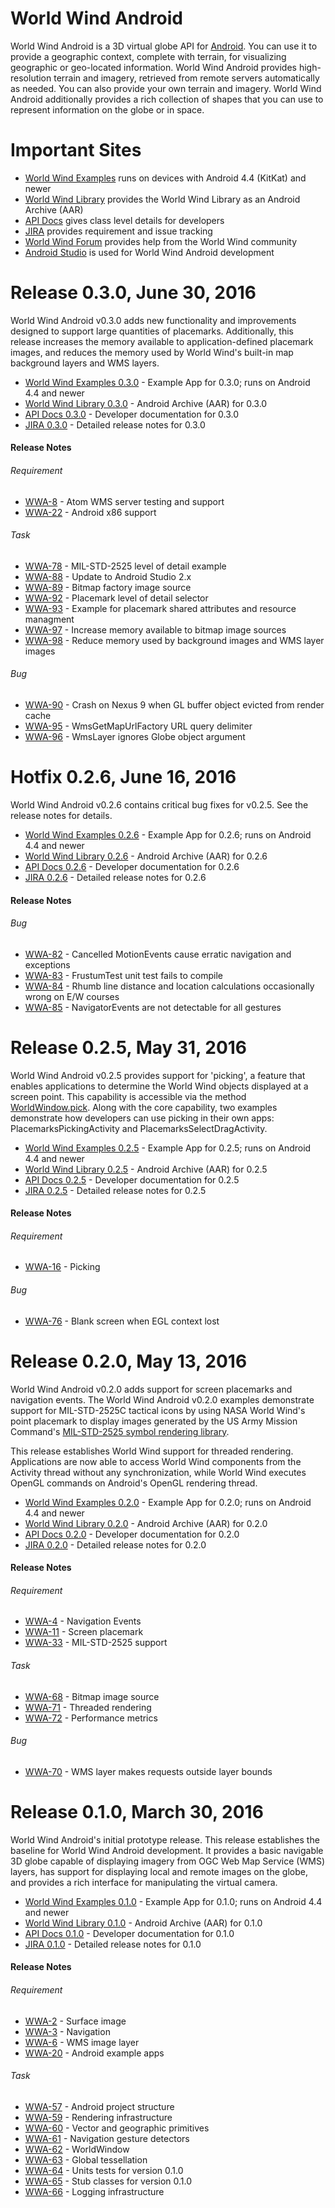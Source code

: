 # World Wind Android #

World Wind Android is a 3D virtual globe API for [Android](http://developer.android.com). You can use it to provide a
geographic context, complete with terrain, for visualizing geographic or geo-located information. World Wind Android
provides high-resolution terrain and imagery, retrieved from remote servers automatically as needed. You can also
provide your own terrain and imagery. World Wind Android additionally provides a rich collection of shapes that you can
use to represent information on the globe or in space.

# Important Sites

- [World Wind Examples](http://worldwindserver.net/android/latest/worldwind-examples.apk) runs on devices with Android
  4.4 (KitKat) and newer
- [World Wind Library](http://worldwindserver.net/android/latest/worldwind.aar) provides the World Wind Library as an Android Archive (AAR)
- [API Docs](http://worldwindserver.net/android/latest/doc) gives class level details for developers
- [JIRA](http://issues.worldwind.arc.nasa.gov/jira/browse/WWA/) provides requirement and issue tracking
- [World Wind Forum](http://forum.worldwindcentral.com) provides help from the World Wind community
- [Android Studio](http://developer.android.com/sdk/) is used for World Wind Android development

# Release 0.3.0, June 30, 2016

World Wind Android v0.3.0 adds new functionality and improvements designed to support large quantities of placemarks.
Additionally, this release increases the memory available to application-defined placemark images, and reduces the
memory used by World Wind's built-in map background layers and WMS layers.

- [World Wind Examples 0.3.0](http://worldwindserver.net/android/0.3.0/worldwind-examples.apk) - Example App for 0.3.0; runs on Android 4.4 and newer
- [World Wind Library 0.3.0](http://worldwindserver.net/android/0.3.0/worldwind.aar) - Android Archive (AAR) for 0.3.0
- [API Docs 0.3.0](http://worldwindserver.net/android/0.3.0/doc) - Developer documentation for 0.3.0
- [JIRA 0.3.0](http://issues.worldwind.arc.nasa.gov/jira/browse/WWA/fixforversion/10913) - Detailed release notes for 0.3.0

#### Release Notes

###### Requirement
- [WWA-8](http://issues.worldwind.arc.nasa.gov/jira/browse/WWA-8) - Atom WMS server testing and support
- [WWA-22](http://issues.worldwind.arc.nasa.gov/jira/browse/WWA-22) - Android x86 support

###### Task
- [WWA-78](http://issues.worldwind.arc.nasa.gov/jira/browse/WWA-78) - MIL-STD-2525 level of detail example
- [WWA-88](http://issues.worldwind.arc.nasa.gov/jira/browse/WWA-88) - Update to Android Studio 2.x
- [WWA-89](http://issues.worldwind.arc.nasa.gov/jira/browse/WWA-89) - Bitmap factory image source
- [WWA-92](http://issues.worldwind.arc.nasa.gov/jira/browse/WWA-92) - Placemark level of detail selector
- [WWA-93](http://issues.worldwind.arc.nasa.gov/jira/browse/WWA-93) - Example for placemark shared attributes and resource managment
- [WWA-97](http://issues.worldwind.arc.nasa.gov/jira/browse/WWA-97) - Increase memory available to bitmap image sources
- [WWA-98](http://issues.worldwind.arc.nasa.gov/jira/browse/WWA-98) - Reduce memory used by background images and WMS layer images

###### Bug
- [WWA-90](http://issues.worldwind.arc.nasa.gov/jira/browse/WWA-90) - Crash on Nexus 9 when GL buffer object evicted from render cache
- [WWA-95](http://issues.worldwind.arc.nasa.gov/jira/browse/WWA-95) - WmsGetMapUrlFactory URL query delimiter
- [WWA-96](http://issues.worldwind.arc.nasa.gov/jira/browse/WWA-96) - WmsLayer ignores Globe object argument

# Hotfix 0.2.6, June 16, 2016

World Wind Android v0.2.6 contains critical bug fixes for v0.2.5. See the release notes for details.

- [World Wind Examples 0.2.6](http://worldwindserver.net/android/0.2.6/worldwind-examples.apk) - Example App for 0.2.6; runs on Android 4.4 and newer
- [World Wind Library 0.2.6](http://worldwindserver.net/android/0.2.6/worldwind.aar) - Android Archive (AAR) for 0.2.6
- [API Docs 0.2.6](http://worldwindserver.net/android/0.2.6/doc) - Developer documentation for 0.2.6
- [JIRA 0.2.6](http://issues.worldwind.arc.nasa.gov/jira/browse/WWA/fixforversion/10917) - Detailed release notes for 0.2.6

#### Release Notes

###### Bug
- [WWA-82](http://issues.worldwind.arc.nasa.gov/jira/browse/WWA-82) - Cancelled MotionEvents cause erratic navigation and exceptions
- [WWA-83](http://issues.worldwind.arc.nasa.gov/jira/browse/WWA-83) - FrustumTest unit test fails to compile
- [WWA-84](http://issues.worldwind.arc.nasa.gov/jira/browse/WWA-84) - Rhumb line distance and location calculations occasionally wrong on E/W courses
- [WWA-85](http://issues.worldwind.arc.nasa.gov/jira/browse/WWA-85) - NavigatorEvents are not detectable for all gestures

# Release 0.2.5, May 31, 2016

World Wind Android v0.2.5 provides support for 'picking', a feature that enables applications to determine the World
Wind objects displayed at a screen point. This capability is accessible via the method [WorldWindow.pick](http://worldwindserver.net/android/0.2.5/doc/gov/nasa/worldwind/WorldWindow.html#pick-float-float-).
Along with the core capability, two examples demonstrate how developers can use picking in their own apps:
PlacemarksPickingActivity and PlacemarksSelectDragActivity.

- [World Wind Examples 0.2.5](http://worldwindserver.net/android/0.2.5/worldwind-examples.apk) - Example App for 0.2.5; runs on Android 4.4 and newer
- [World Wind Library 0.2.5](http://worldwindserver.net/android/0.2.5/worldwind.aar) - Android Archive (AAR) for 0.2.5
- [API Docs 0.2.5](http://worldwindserver.net/android/0.2.5/doc) - Developer documentation for 0.2.5
- [JIRA 0.2.5](http://issues.worldwind.arc.nasa.gov/jira/browse/WWA/fixforversion/10916) - Detailed release notes for 0.2.5

#### Release Notes

###### Requirement
- [WWA-16](http://issues.worldwind.arc.nasa.gov/jira/browse/WWA-16) - Picking

###### Bug
- [WWA-76](http://issues.worldwind.arc.nasa.gov/jira/browse/WWA-76) - Blank screen when EGL context lost

# Release 0.2.0, May 13, 2016

World Wind Android v0.2.0 adds support for screen placemarks and navigation events. The World Wind Android v0.2.0
examples demonstrate support for MIL-STD-2525C tactical icons by using NASA World Wind's point placemark to display
images generated by the US Army Mission Command's [MIL-STD-2525 symbol rendering library](https://github.com/missioncommand/mil-sym-android).

This release establishes World Wind support for threaded rendering. Applications are now able to access World Wind
components from the Activity thread without any synchronization, while World Wind executes OpenGL commands on Android's
OpenGL rendering thread.

- [World Wind Examples 0.2.0](http://worldwindserver.net/android/0.2.0/worldwind-examples.apk) - Example App for 0.2.0; runs on Android 4.4 and newer
- [World Wind Library 0.2.0](http://worldwindserver.net/android/0.2.0/worldwind.aar) - Android Archive (AAR) for 0.2.0
- [API Docs 0.2.0](http://worldwindserver.net/android/0.2.0/doc) - Developer documentation for 0.2.0
- [JIRA 0.2.0](http://issues.worldwind.arc.nasa.gov/jira/browse/WWA/fixforversion/10912) - Detailed release notes for 0.2.0

#### Release Notes

###### Requirement
- [WWA-4](http://issues.worldwind.arc.nasa.gov/jira/browse/WWA-4) - Navigation Events
- [WWA-11](http://issues.worldwind.arc.nasa.gov/jira/browse/WWA-11) - Screen placemark
- [WWA-33](http://issues.worldwind.arc.nasa.gov/jira/browse/WWA-33) - MIL-STD-2525 support

###### Task
- [WWA-68](http://issues.worldwind.arc.nasa.gov/jira/browse/WWA-68) - Bitmap image source
- [WWA-71](http://issues.worldwind.arc.nasa.gov/jira/browse/WWA-71) - Threaded rendering
- [WWA-72](http://issues.worldwind.arc.nasa.gov/jira/browse/WWA-72) - Performance metrics

###### Bug
- [WWA-70](http://issues.worldwind.arc.nasa.gov/jira/browse/WWA-70) - WMS layer makes requests outside layer bounds

# Release 0.1.0, March 30, 2016

World Wind Android's initial prototype release. This release establishes the baseline for World Wind Android
development. It provides a basic navigable 3D globe capable of displaying imagery from OGC Web Map Service (WMS) layers,
has support for displaying local and remote images on the globe, and provides a rich interface for manipulating the
virtual camera.

- [World Wind Examples 0.1.0](http://worldwindserver.net/android/0.1.0/worldwind-examples.apk) - Example App for 0.1.0; runs on Android 4.4 and newer
- [World Wind Library 0.1.0](http://worldwindserver.net/android/0.1.0/worldwind.aar) - Android Archive (AAR) for 0.1.0
- [API Docs 0.1.0](http://worldwindserver.net/android/0.1.0/doc) - Developer documentation for 0.1.0
- [JIRA 0.1.0](http://issues.worldwind.arc.nasa.gov/jira/browse/WWA/fixforversion/10911) - Detailed release notes for 0.1.0

#### Release Notes

###### Requirement
- [WWA-2](http://issues.worldwind.arc.nasa.gov/jira/browse/WWA-2) - Surface image
- [WWA-3](http://issues.worldwind.arc.nasa.gov/jira/browse/WWA-3) - Navigation
- [WWA-6](http://issues.worldwind.arc.nasa.gov/jira/browse/WWA-6) - WMS image layer
- [WWA-20](http://issues.worldwind.arc.nasa.gov/jira/browse/WWA-20) - Android example apps

###### Task
- [WWA-57](http://issues.worldwind.arc.nasa.gov/jira/browse/WWA-57) - Android project structure
- [WWA-59](http://issues.worldwind.arc.nasa.gov/jira/browse/WWA-59) - Rendering infrastructure
- [WWA-60](http://issues.worldwind.arc.nasa.gov/jira/browse/WWA-60) - Vector and geographic primitives
- [WWA-61](http://issues.worldwind.arc.nasa.gov/jira/browse/WWA-61) - Navigation gesture detectors
- [WWA-62](http://issues.worldwind.arc.nasa.gov/jira/browse/WWA-62) - WorldWindow
- [WWA-63](http://issues.worldwind.arc.nasa.gov/jira/browse/WWA-63) - Global tessellation
- [WWA-64](http://issues.worldwind.arc.nasa.gov/jira/browse/WWA-64) - Units tests for version 0.1.0
- [WWA-65](http://issues.worldwind.arc.nasa.gov/jira/browse/WWA-65) - Stub classes for version 0.1.0
- [WWA-66](http://issues.worldwind.arc.nasa.gov/jira/browse/WWA-66) - Logging infrastructure
